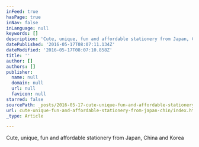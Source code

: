 ```yaml
---
inFeed: true
hasPage: true
inNav: false
inLanguage: null
keywords: []
description: 'Cute, unique, fun and affordable stationery from Japan, China and Korea '
datePublished: '2016-05-17T08:07:11.134Z'
dateModified: '2016-05-17T08:07:10.858Z'
title: ''
author: []
authors: []
publisher:
  name: null
  domain: null
  url: null
  favicon: null
starred: false
sourcePath: _posts/2016-05-17-cute-unique-fun-and-affordable-stationery-from-japan-chin.md
url: cute-unique-fun-and-affordable-stationery-from-japan-chin/index.html
_type: Article

---
```

Cute, unique, fun and affordable stationery from Japan, China and Korea